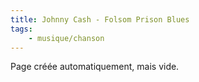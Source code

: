 ```yaml
---
title: Johnny Cash - Folsom Prison Blues
tags:
    - musique/chanson
---
```


Page créée automatiquement, mais vide.
